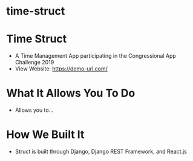 # time-struct

# Time Struct
* A Time Management App participating in the Congressional App Challenge 2019
* View Website: https://demo-url.com/

# What It Allows You To Do
* Allows you to...

# How We Built It
* Struct is built through Django, Django REST Framework, and React.js






